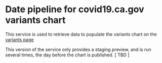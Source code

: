 # Date pipeline for covid19.ca.gov variants chart

This service is used to retrieve data to populate the variants chart on the  <a href="https://covid19.ca.gov/variants/#in-california">variants page</a>

This version of the service only provides a staging preview, and is run several times, the day before the chart is published.
[ TBD ]

